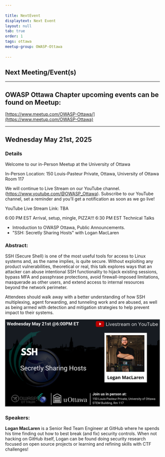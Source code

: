 ```yaml
---

title: NextEvent
displaytext: Next Event
layout: null
tab: true
order: 1
tags: ottawa
meetup-group: OWASP-Ottawa

---
```


## Next Meeting/Event(s)

[//]: # (Comment: When updating the next event info also update the homepage)

---

## OWASP Ottawa Chapter upcoming events can be found on Meetup:

[https://www.meetup.com/OWASP-Ottawa/](https://www.meetup.com/OWASP-Ottawa)

---

## Wednesday May 21st, 2025
### Details

Welcome to our in-Person Meetup at the University of Ottawa

In-Person Location:
150 Louis-Pasteur Private, Ottawa,
University of Ottawa
Room 117

We will continue to Live Stream on our YouTube channel. (https://www.youtube.com/@OWASP_Ottawa). Subscribe to our YouTube channel, set a reminder and you’ll get a notification as soon as we go live!

YouTube Live Stream Link: TBA

6:00 PM EST Arrival, setup, mingle, PIZZA!!!
6:30 PM EST Technical Talks
* Introduction to OWASP Ottawa, Public Announcements.
* "SSH: Secretly Sharing Hosts" with Logan MacLaren

### Abstract:
SSH (Secure Shell) is one of the most useful tools for access to Linux systems and, as the name implies, is quite secure. Without exploiting any product vulnerabilities, theoretical or real, this talk explores ways that an attacker can abuse intentional SSH functionality to hijack existing sessions, bypass MFA and passphrase protections, avoid firewall-imposed limitations, masquerade as other users, and extend access to internal resources beyond the network perimeter.

Attendees should walk away with a better understanding of how SSH multiplexing, agent forwarding, and tunneling work and are abused, as well as being armed with detection and mitigation strategies to help prevent impact to their systems.

![May 2025 poster](assets/images/OWASPOttawa-Mao2025Poster.png)

### Speakers:
**Logan MacLaren** is a Senior Red Team Engineer at GitHub where he spends his time finding out how to best break (and fix) security controls. When not hacking on GitHub itself, Logan can be found doing security research focused on open source projects or learning and refining skills with CTF challenges!
